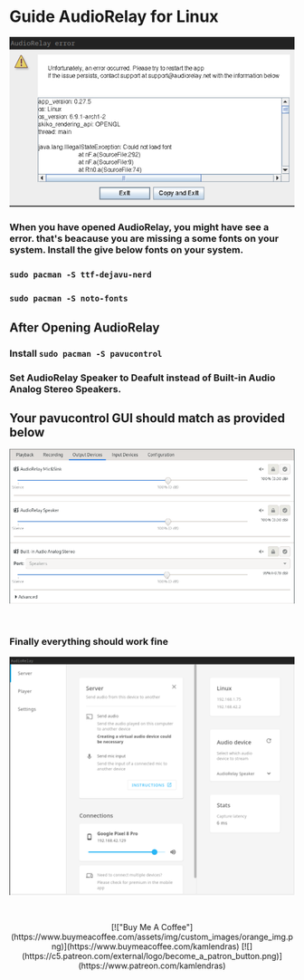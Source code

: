 # Guide AudioRelay for Linux
<p align="center"><img src="https://raw.githubusercontent.com/kamlendras/Guide-AudioRelay-for-Linux/main/AudioRelay_error.png"/></a></p>

### When you  have opened AudioRelay, you might have see a error. that's beacause you are missing a some fonts on your system. Install the give below fonts on your system. <br />
### ```sudo pacman -S ttf-dejavu-nerd``` <br />
### ```sudo pacman -S noto-fonts``` <br />

## After Opening AudioRelay 
### Install ```sudo pacman -S pavucontrol```<br />
### Set AudioRelay Speaker to Deafult instead of Built-in Audio Analog Stereo Speakers.<br />
## Your pavucontrol GUI should match as provided below <br />
<p align="center">
  <a href="https://raw.githubusercontent.com/kamlendras/Guide-AudioRelay-for-Linux/main/audio_controls.png"><img src="https://raw.githubusercontent.com/kamlendras/Guide-AudioRelay-for-Linux/main/audio_controls.png"/></a>
</p> <br/>

### Finally everything should work fine 
<p align="center">
  <a href="https://raw.githubusercontent.com/kamlendras/Guide-AudioRelay-for-Linux/main/AudioRelay.png"><img src="https://raw.githubusercontent.com/kamlendras/Guide-AudioRelay-for-Linux/main/AudioRelay.png"/></a>
</p><br/>
<p align="center">
[!["Buy Me A Coffee"](https://www.buymeacoffee.com/assets/img/custom_images/orange_img.png)](https://www.buymeacoffee.com/kamlendras) [![](https://c5.patreon.com/external/logo/become_a_patron_button.png)](https://www.patreon.com/kamlendras)
</p>


